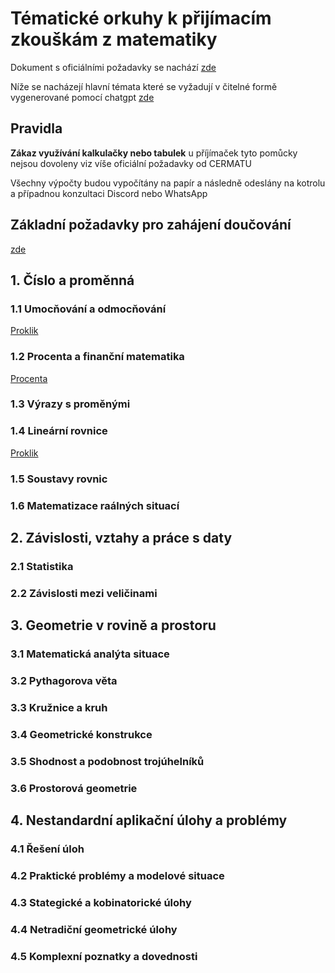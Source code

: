 # Tématické orkuhy k přijímacím zkouškám z matematiky

Dokument s oficiálními požadavky se nachází [zde](https://prijimacky.cermat.cz/files/files/dokumenty/specifikace-pozadavku/Specifikace_2022-2023/MASPECIFIKACEPOZADAVKU2022.pdf)

Níže se nacházejí hlavní témata které se vyžadují v čitelné formě vygenerované pomocí chatgpt [zde](https://chatgpt.com/share/93dc6011-426e-4414-9f08-350f5536f037)

## Pravidla
**Zákaz využívání kalkulačky nebo tabulek** u příjímaček tyto pomůcky nejsou dovoleny viz víše oficiální požadavky od CERMATU

Všechny výpočty budou vypočítány na papír a následně odeslány na kotrolu a případnou konzultaci Discord nebo WhatsApp

## Základní požadavky pro zahájení doučování
[zde](./Opakovani)

## 1. Číslo a proměnná

### 1.1 Umocňování a odmocňování
[Proklik](Studijni_materialy/Umocnovani_a_odmocnovani.md)
### 1.2 Procenta a finanční matematika
[Procenta](Opakovani/Den_2_Deleni_procenta.md)
### 1.3 Výrazy s proměnými
### 1.4 Lineární rovnice
[Proklik](Studijni_materialy/Linearni_rovnice.md)
### 1.5 Soustavy rovnic
### 1.6 Matematizace raálných situací

## 2. Závislosti, vztahy a práce s daty

### 2.1 Statistika
### 2.2 Závislosti mezi veličinami

## 3. Geometrie v rovině a prostoru

### 3.1 Matematická analýta situace
### 3.2 Pythagorova věta
### 3.3 Kružnice a kruh
### 3.4 Geometrické konstrukce
### 3.5 Shodnost a podobnost trojúhelníků
### 3.6 Prostorová geometrie

## 4. Nestandardní aplikační úlohy a problémy

### 4.1 Řešení úloh
### 4.2 Praktické problémy a modelové situace
### 4.3 Stategické a kobinatorické úlohy
### 4.4 Netradiční geometrické úlohy
### 4.5 Komplexní poznatky a dovednosti